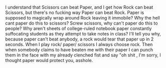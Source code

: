 I understand that Scissors can beat Paper, and I get how Rock can beat Scissors, but there's no fucking way Paper can beat Rock. Paper is supposed to magically wrap around Rock leaving it immobile? Why the hell cant paper do this to scissors? Screw scissors, why can't paper do this to people? Why aren't sheets of college-ruled notebook paper constantly suffocating students as they attempt to take notes in class? I'll tell you why, because paper can't beat anybody, a rock would tear that paper up in 2 seconds. When I play rock/ paper/ scissors I always choose rock. Then when somebody claims to have beaten me with their paper I can punch them in the face with my already clenched fist and say "oh shit , I'm sorry, I thought paper would protect you, asshole.